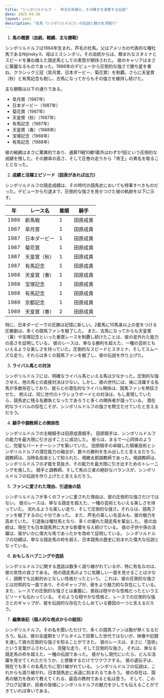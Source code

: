 ```yaml
---
title: "シンボリルドルフ -  帝王の系譜と、その輝きを凌駕する伝説"
date: 2025-04-30
layout: post
description: "名馬『シンボリルドルフ』の伝説と魅力を深堀り"
---
```


1. **馬の概要（血統、戦績、主な勝鞍）**

シンボリルドルフは1984年生まれ、芦毛の牡馬。父はアメリカの代表的な種牡馬であるNijinsky II、母はミスシンボリ。その血統からは、類まれなスタミナとスピードを兼ね備えた競走馬としての素質が期待された。  彼のキャリアはまさに華麗なるものであった。1986年のデビューから圧倒的な強さで勝ち星を重ね、クラシック三冠（皐月賞、日本ダービー、菊花賞）を制覇。さらに天皇賞（秋）と有馬記念も制し、古馬になってからもその強さを維持し続けた。

主な勝鞍は以下の通りである。

* 皐月賞（1987年）
* 日本ダービー（1987年）
* 菊花賞（1987年）
* 天皇賞（秋）（1987年）
* 有馬記念（1987年）
* 天皇賞（春）（1988年）
* 宝塚記念（1988年）
* 有馬記念（1988年）


彼の戦績はまさに驚異的であり、通算11戦10勝1着外はわずか1回という圧倒的な成績を残した。その勝率の高さ、そして圧巻の走りから「帝王」の異名を取ることとなった。


2. **成績と活躍エピソード（図表があれば出力）**

シンボリルドルフの競走成績は、その時代の競馬史においても特筆すべきものだった。デビューから引退まで、圧倒的な強さを見せつけた彼の軌跡を以下に示す。

| 年 | レース名          | 着順 | 騎手       |
|---|-----------------|-----|-------------|
| 1986 | 新馬戦           | 1   | 田原成貴     |
| 1987 | 皐月賞           | 1   | 田原成貴     |
| 1987 | 日本ダービー       | 1   | 田原成貴     |
| 1987 | 菊花賞           | 1   | 田原成貴     |
| 1987 | 天皇賞（秋）       | 1   | 田原成貴     |
| 1987 | 有馬記念         | 1   | 田原成貴     |
| 1988 | 天皇賞（春）       | 1   | 田原成貴     |
| 1988 | 宝塚記念         | 1   | 田原成貴     |
| 1988 | 有馬記念         | 1   | 田原成貴     |
| 1989 | 京都記念         | 1   | 田原成貴     |
| 1989 | 天皇賞（春）       | 2   | 田原成貴     |


特に、日本ダービーでの圧勝は記憶に新しい。2着馬に10馬身以上の差をつける圧勝劇は、多くの競馬ファンを魅了した。  また、古馬になってからも天皇賞（春）や宝塚記念といった重賞レースを制覇し続けたことは、彼の並外れた能力の高さを証明している。  彼のレースは、単なる勝利を超えた、一種の芸術ともいえるような美しさを持っていた。圧倒的なスピードとスタミナ、そしてスムーズな走り。それらは多くの競馬ファンを魅了し、彼の伝説を作り上げた。


3. **ライバル馬との対決**

シンボリルドルフには、明確なライバル馬といえる馬は少なかった。圧倒的な強さゆえ、他の馬との直接対決は少ない。しかし、彼の世代には、後に活躍する名馬が多数存在しており、彼らとの潜在的なライバル関係は、競馬ファンを熱狂させた。  例えば、同じ世代のトウショウボーイとの対決は、もし実現していたら、競馬史に残る名勝負となったであろうと多くの関係者が語っている。  潜在的なライバルの存在こそが、シンボリルドルフの強さを際立たせていたと言えるだろう。


4. **騎手や調教師との関係性**

シンボリルドルフの主戦騎手は田原成貴騎手。  田原騎手は、シンボリルドルフの能力を最大限に引き出すことに成功した。  彼らは、まるで一心同体のように、完璧なパートナーシップを築いていた。  田原騎手の卓越した騎乗技術とシンボリルドルフの潜在能力の融合が、数々の勝利を生み出したと言えるだろう。  調教師は、当時名伯楽として知られた、境勝太郎調教師であった。境調教師は、シンボリルドルフの才能を見抜き、その能力を最大限に引き出すためのトレーニングを施した。  騎手と調教師、そして馬の三者の絶妙なバランスが、シンボリルドルフの伝説を作り上げたと言えるだろう。


5. **ファンに愛された理由、引退後の話**

シンボリルドルフが多くのファンに愛された理由は、彼の圧倒的な強さだけではない。  彼のレースは、単なる競走を超えた、一種の芸術ともいえる美しさを持っていた。  流れるような美しい走り、そして圧倒的な強さ。それらは、競馬ファンを魅了するのに十分であった。  また、芦毛の美しい毛並みも、彼の魅力を高めていた。  引退後は種牡馬となり、多くの優れた競走馬を輩出した。  彼の血統は、現在でも日本競馬界に大きな影響を与え続けている。  彼の子供や孫の活躍は、彼がいかに偉大な馬であったかを改めて証明している。  シンボリルドルフの功績は、単なる競走馬の枠を超え、日本競馬の歴史に刻まれた偉大な伝説となっている。


6. **おもしろハプニングや逸話**

シンボリルドルフに関する逸話は数多く語り継がれているが、特に有名なのは、彼の気性の良さである。  他の競走馬のように気難しい一面を見せることは少なく、調教でも比較的おとなしい性格だったという。  これは、彼の圧倒的な強さとは対照的な一面であり、そのギャップが、彼をより魅力的な存在にしている。  また、レースでの圧倒的な強さとは裏腹に、普段は穏やかな性格だったというエピソードも伝わっている。  そのような穏やかな性格と、レースでの圧倒的な強さとのギャップが、彼を伝説的な存在たらしめている要因の一つと言えるだろう。


7. **編集後記（個人的な視点からの総括）**

シンボリルドルフ。その名を聞いただけで、多くの競馬ファンは胸が熱くなるだろう。私は、彼の全盛期をリアルタイムで目撃した世代ではないが、映像や記録を通して彼の圧倒的な強さを知ることができた。  彼のレースは、まさに「芸術」という言葉がふさわしい。  完璧な走り、そして圧倒的な強さ。  それは、単なる競走馬の枠を超えた、一種の伝説であった。  彼がもし現代にいたら、どんな活躍を見せてくれただろうか、と想像するだけでワクワクする。  彼の遺伝子は、現在でも多くの名馬たちに受け継がれている。  シンボリルドルフの伝説は、これからも語り継がれ、日本競馬史に永遠に刻まれるであろう。  彼の存在は、競馬の魅力を改めて教えてくれる、最高の教材であると私は思う。  そして、このブログ記事が、読者の皆様にシンボリルドルフの魅力を少しでも伝えることができていれば幸いである。
